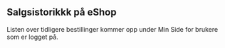 ## Salgsistorikkk på eShop
Listen over tidligere bestillinger kommer opp under Min Side for brukere som er logget på.
